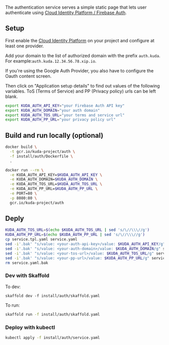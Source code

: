 The authentication service serves a simple static page that lets user
authenticate using [Cloud Identity Platform / Firebase Auth](https://console.cloud.google.com/marketplace/details/google-cloud-platform/customer-identity).

## Setup

First enable the [Cloud Identity Platform](https://console.cloud.google.com/marketplace/details/google-cloud-platform/customer-identity) on your project and configure at least one provider.

Add your domain to the list of authorized domain with the prefix `auth.kuda`.
For example:`auth.kuda.12.34.56.78.xip.io`.

If you're using the Google Auth Provider, you also have to configure the Oauth content screen.

Then click on "Application setup details" to find out values of the following variables.
ToS (Terms of Service) and PP (Privacy policy) urls can be left blank.

```bash
export KUDA_AUTH_API_KEY="your Firebase Auth API key"
export KUDA_AUTH_DOMAIN="your auth domain"
export KUDA_AUTH_TOS_URL="your terms and service url"
export KUDA_AUTH_PP_URL="your privacy policy url"
```

## Build and run locally (optional)

```bash
docker build \
  -t gcr.io/kuda-project/auth \
  -f install/auth/Dockerfile \
  .
```

```bash
docker run --rm \
  -e KUDA_AUTH_API_KEY=$KUDA_AUTH_API_KEY \
  -e KUDA_AUTH_DOMAIN=$KUDA_AUTH_DOMAIN \
  -e KUDA_AUTH_TOS_URL=$KUDA_AUTH_TOS_URL \
  -e KUDA_AUTH_PP_URL=$KUDA_AUTH_PP_URL \
  -e PORT=80 \
  -p 8080:80 \
  gcr.io/kuda-project/auth
```

## Deply

```bash
KUDA_AUTH_TOS_URL=$(echo $KUDA_AUTH_TOS_URL | sed 's/\//\\\//g')
KUDA_AUTH_PP_URL=$(echo $KUDA_AUTH_PP_URL | sed 's/\//\\\//g')
cp service.tpl.yaml service.yaml
sed -i'.bak' "s/value: <your-auth-api-key>/value: $KUDA_AUTH_API_KEY/g" service.yaml
sed -i'.bak' "s/value: <your-auth-domain>/value: $KUDA_AUTH_DOMAIN/g" service.yaml
sed -i'.bak' "s/value: <your-tos-url>/value: $KUDA_AUTH_TOS_URL/g" service.yaml
sed -i'.bak' "s/value: <your-pp-url>/value: $KUDA_AUTH_PP_URL/g" service.yaml
rm service.yaml.bak
```

### Dev with Skaffold

To dev:
```
skaffold dev -f install/auth/skaffold.yaml
```

To run:
```bash
skaffold run -f install/auth/skaffold.yaml
```

### Deploy with kubectl

```bash
kubectl apply -f install/auth/service.yaml
```